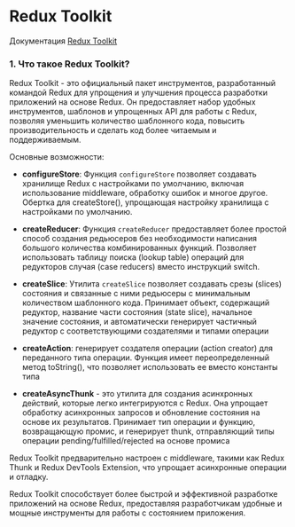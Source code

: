 # Redux Toolkit

Документация [Redux Toolkit](https://reactdev.ru/libs/redux-toolkit/)

### 1. Что такое Redux Toolkit?

Redux Toolkit - это официальный пакет инструментов, разработанный командой Redux для упрощения и улучшения процесса разработки приложений на основе Redux. Он предоставляет набор удобных инструментов, шаблонов и упрощенных API для работы с Redux, позволяя уменьшить количество шаблонного кода, повысить производительность и сделать код более читаемым и поддерживаемым.

Основные возможности:

- **configureStore**: Функция `configureStore` позволяет создавать хранилище Redux с настройками по умолчанию, включая использование middleware, обработку ошибок и многое другое. Обертка для createStore(), упрощающая настройку хранилища с настройками по умолчанию. 

- **createReducer**: Функция `createReducer` предоставляет более простой способ создания редьюсеров без необходимости написания большого количества комбинированных функций. Позволяет использовать таблицу поиска (lookup table) операций для редукторов случая (case reducers) вместо инструкций switch.

- **createSlice**: Утилита `createSlice` позволяет создавать срезы (slices) состояния и связанные с ними редьюсеры с минимальным количеством шаблонного кода. Принимает объект, содержащий редуктор, название части состояния (state slice), начальное значение состояния, и автоматически генерирует частичный редуктор с соответствующими создателями и типами операции

- **createAction**: генерирует создателя операции (action creator) для переданного типа операции. Функция имеет переопределенный метод toString(), что позволяет использовать ее вместо константы типа

- **createAsyncThunk** - это утилита для создания асинхронных действий, которые легко интегрируются с Redux. Она упрощает обработку асинхронных запросов и обновление состояния на основе их результатов. Принимает тип операции и функцию, возвращающую промис, и генерирует thunk, отправляющий типы операции pending/fulfilled/rejected на основе промиса

Redux Toolkit предварительно настроен с middleware, такими как Redux Thunk и Redux DevTools Extension, что упрощает асинхронные операции и отладку.

Redux Toolkit способствует более быстрой и эффективной разработке приложений на основе Redux, предоставляя разработчикам удобные и мощные инструменты для работы с состоянием приложения.

